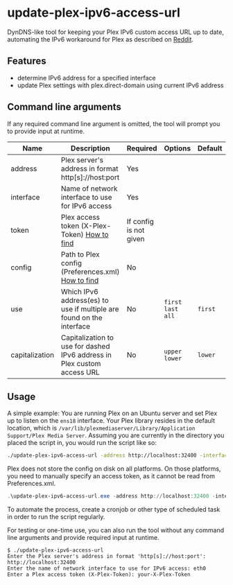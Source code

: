# update-plex-ipv6-access-url

DynDNS-like tool for keeping your Plex IPv6 custom access URL up to date, automating the IPv6 workaround for Plex as described on [Reddit](https://www.reddit.com/r/PleX/comments/b82opu/plex_remote_access_over_ipv6/).

## Features

- determine IPv6 address for a specified interface
- update Plex settings with plex.direct-domain using current IPv6 address

## Command line arguments

If any required command line argument is omitted, the tool will prompt you to provide input at runtime.

| Name           | Description                                                                                                                                            | Required               | Options              | Default |
|----------------|--------------------------------------------------------------------------------------------------------------------------------------------------------|------------------------|----------------------|---------|
| address        | Plex server's address in format http\[s\]://host:port                                                                                                  | Yes                    |
| interface      | Name of network interface to use for IPv6 access                                                                                                       | Yes                    |
| token          | Plex access token (X-Plex-Token) [How to find](https://support.plex.tv/articles/204059436-finding-an-authentication-token-x-plex-token/)               | If config is not given |                      |         |
 | config         | Path to Plex config (Preferences.xml) [How to find](https://support.plex.tv/articles/202915258-where-is-the-plex-media-server-data-directory-located/) | No                     |                      |         |
| use            | Which IPv6 address(es) to use if multiple are found on the interface                                                                                   | No                     | `first` `last` `all` | `first` |
| capitalization | Capitalization to use for dashed IPv6 address in Plex custom access URL                                                                                | No                     | `upper` `lower`      | `lower` |

## Usage

A simple example: You are running Plex on an Ubuntu server and set Plex up to listen on the `ens18` interface. Your Plex library resides in the default location, which is `/var/lib/plexmediaserver/Library/Application Support/Plex Media Server`. Assuming you are currently in the directory you placed the script in, you would run the script like so:
```bash
./update-plex-ipv6-access-url -address http://localhost:32400 -interface ens18 -config "/var/lib/plexmediaserver/Library/Application Support/Plex Media Server/Preferences.xml"
```

Plex does not store the config on disk on all platforms. On those platforms, you need to manually specify an access token, as it cannot be read from Preferences.xml.
```powershell
.\update-plex-ipv6-access-url.exe -address http://localhost:32400 -interface Ethernet -token your-X-Plex-Token
```

To automate the process, create a cronjob or other type of scheduled task in order to run the script regularly.

For testing or one-time use, you can also run the tool without any command line arguments and provide required input at runtime.
```commandline
$ ./update-plex-ipv6-access-url
Enter the Plex server's address in format 'http[s]://host:port': http://localhost:32400
Enter the name of network interface to use for IPv6 access: eth0
Enter a Plex access token (X-Plex-Token): your-X-Plex-Token
```
